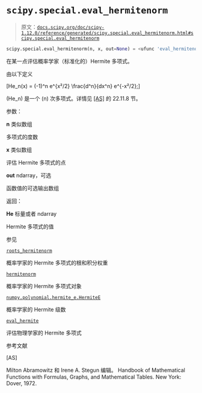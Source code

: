 # `scipy.special.eval_hermitenorm`

> 原文：[`docs.scipy.org/doc/scipy-1.12.0/reference/generated/scipy.special.eval_hermitenorm.html#scipy.special.eval_hermitenorm`](https://docs.scipy.org/doc/scipy-1.12.0/reference/generated/scipy.special.eval_hermitenorm.html#scipy.special.eval_hermitenorm)

```py
scipy.special.eval_hermitenorm(n, x, out=None) = <ufunc 'eval_hermitenorm'>
```

在某一点评估概率学家（标准化的）Hermite 多项式。

由以下定义

\[He_n(x) = (-1)^n e^{x²/2} \frac{d^n}{dx^n} e^{-x²/2};\]

\(He_n\) 是一个 \(n\) 次多项式。详情见 [[AS]](#r910ec1a86c4f-as) 的 22.11.8 节。

参数：

**n** 类似数组

多项式的度数

**x** 类似数组

评估 Hermite 多项式的点

**out** ndarray，可选

函数值的可选输出数组

返回：

**He** 标量或者 ndarray

Hermite 多项式的值

参见

[`roots_hermitenorm`](https://docs.scipy.org/doc/scipy-1.12.0/reference/generated/scipy.special.roots_hermitenorm.html#scipy.special.roots_hermitenorm "scipy.special.roots_hermitenorm")

概率学家的 Hermite 多项式的根和积分权重

[`hermitenorm`](https://docs.scipy.org/doc/scipy-1.12.0/reference/generated/scipy.special.hermitenorm.html#scipy.special.hermitenorm "scipy.special.hermitenorm")

概率学家的 Hermite 多项式对象

[`numpy.polynomial.hermite_e.HermiteE`](https://numpy.org/devdocs/reference/generated/numpy.polynomial.hermite_e.HermiteE.html#numpy.polynomial.hermite_e.HermiteE "(在 NumPy v2.0.dev0 中)")

概率学家的 Hermite 级数

[`eval_hermite`](https://docs.scipy.org/doc/scipy-1.12.0/reference/generated/scipy.special.eval_hermite.html#scipy.special.eval_hermite "scipy.special.eval_hermite")

评估物理学家的 Hermite 多项式

参考文献

[AS]

Milton Abramowitz 和 Irene A. Stegun 编辑。 Handbook of Mathematical Functions with Formulas, Graphs, and Mathematical Tables. New York: Dover, 1972.
